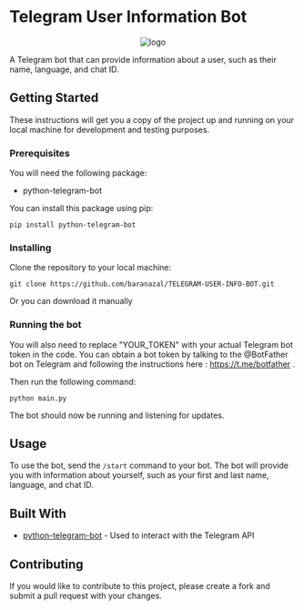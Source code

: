 # Telegram User Information Bot

<p align="center">
<a target="_blank"><img src = "https://user-images.githubusercontent.com/72268356/210165331-ad6ca236-6282-41e6-8d9a-fa9e15b0e6f1.jpg" alt="logo"></a>
   </p>

A Telegram bot that can provide information about a user, such as their name, language, and chat ID.

## Getting Started

These instructions will get you a copy of the project up and running on your local machine for development and testing purposes.

### Prerequisites

You will need the following package:

- python-telegram-bot

You can install this package using pip:

```
pip install python-telegram-bot
```


### Installing

Clone the repository to your local machine:

```
git clone https://github.com/baranazal/TELEGRAM-USER-INFO-BOT.git
```

Or you can download it manually 


### Running the bot

You will also need to replace "YOUR_TOKEN" with your actual Telegram bot token in the code. You can obtain a bot token by talking to the @BotFather bot on Telegram and following the instructions here : https://t.me/botfather . 

Then run the following command:

```
python main.py
```


The bot should now be running and listening for updates.

## Usage

To use the bot, send the `/start` command to your bot. The bot will provide you with information about yourself, such as your first and last name, language, and chat ID.

## Built With

- [python-telegram-bot](https://pypi.org/project/python-telegram-bot/) - Used to interact with the Telegram API

## Contributing

If you would like to contribute to this project, please create a fork and submit a pull request with your changes.
